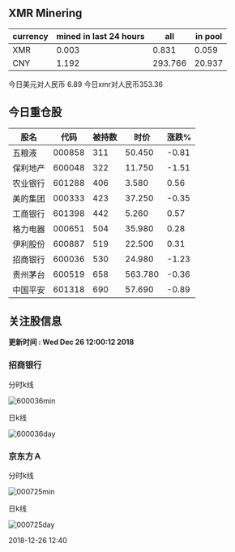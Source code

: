 ## XMR Minering

|currency|mined in last 24 hours|all|in pool|
|---|---|---|---|
|XMR|0.003|0.831|0.059|
|CNY|1.192|293.766|20.937|

今日美元对人民币 6.89	今日xmr对人民币353.36


## 今日重仓股 

|股名|代码|被持数|时价|涨跌%|
|---|---|---|---|---|
|五粮液|000858|311|50.450|-0.81|
|保利地产|600048|322|11.750|-1.51|
|农业银行|601288|406|3.580|0.56|
|美的集团|000333|423|37.250|-0.35|
|工商银行|601398|442|5.260|0.57|
|格力电器|000651|504|35.980|0.28|
|伊利股份|600887|519|22.500|0.31|
|招商银行|600036|530|24.980|-1.23|
|贵州茅台|600519|658|563.780|-0.36|
|中国平安|601318|690|57.690|-0.89|

## 关注股信息
**更新时间 : Wed Dec 26 12:00:12 2018**
### 招商银行 
分时k线

![600036min](http://image.sinajs.cn/newchart/min/n/sh600036.gif)

日k线

![600036day](http://image.sinajs.cn/newchart/daily/n/sh600036.gif)

### 京东方Ａ 
分时k线

![000725min](http://image.sinajs.cn/newchart/min/n/sz000725.gif)

日k线

![000725day](http://image.sinajs.cn/newchart/daily/n/sz000725.gif)

2018-12-26 12:40